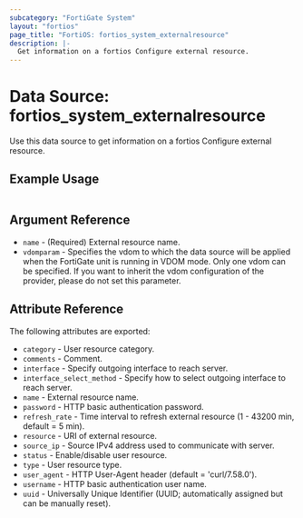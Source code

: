 ```yaml
---
subcategory: "FortiGate System"
layout: "fortios"
page_title: "FortiOS: fortios_system_externalresource"
description: |-
  Get information on a fortios Configure external resource.
---
```


# Data Source: fortios_system_externalresource
Use this data source to get information on a fortios Configure external resource.


## Example Usage

```hcl

```

## Argument Reference

* `name` - (Required) External resource name.
* `vdomparam` - Specifies the vdom to which the data source will be applied when the FortiGate unit is running in VDOM mode. Only one vdom can be specified. If you want to inherit the vdom configuration of the provider, please do not set this parameter.

## Attribute Reference

The following attributes are exported:

* `category` - User resource category.
* `comments` - Comment.
* `interface` - Specify outgoing interface to reach server.
* `interface_select_method` - Specify how to select outgoing interface to reach server.
* `name` - External resource name.
* `password` - HTTP basic authentication password.
* `refresh_rate` - Time interval to refresh external resource (1 - 43200 min, default = 5 min).
* `resource` - URI of external resource.
* `source_ip` - Source IPv4 address used to communicate with server.
* `status` - Enable/disable user resource.
* `type` - User resource type.
* `user_agent` - HTTP User-Agent header (default = 'curl/7.58.0').
* `username` - HTTP basic authentication user name.
* `uuid` - Universally Unique Identifier (UUID; automatically assigned but can be manually reset).
